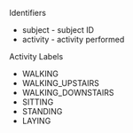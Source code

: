 Identifiers

* subject - subject ID 
* activity - activity performed

Activity Labels

* WALKING
* WALKING_UPSTAIRS
* WALKING_DOWNSTAIRS
* SITTING
* STANDING
* LAYING

